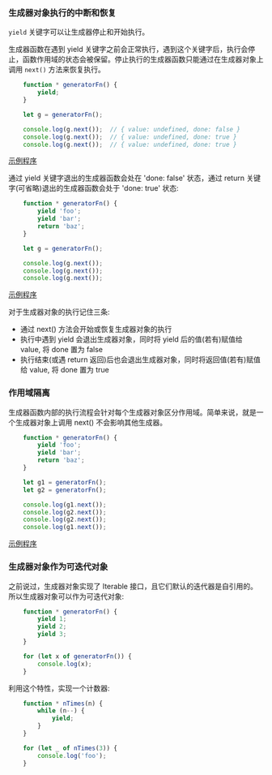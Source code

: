 
### 生成器对象执行的中断和恢复

`yield` 关键字可以让生成器停止和开始执行。

生成器函数在遇到 yield 关键字之前会正常执行，遇到这个关键字后，执行会停止，函数作用域的状态会被保留。停止执行的生成器函数只能通过在生成器对象上调用 `next()` 方法来恢复执行。
```js
    function * generatorFn() {
        yield;
    }

    let g = generatorFn();

    console.log(g.next());  // { value: undefined, done: false }
    console.log(g.next());  // { value: undefined, done: true }
    console.log(g.next());  // { value: undefined, done: true }
```
[示例程序](t/03_yield_exp.js)

通过 yield 关键字退出的生成器函数会处在 'done: false' 状态，通过 return 关键字(可省略)退出的生成器函数会处于 'done: true' 状态:
```js
    function * generatorFn() {
        yield 'foo';
        yield 'bar';
        return 'baz';
    }

    let g = generatorFn();

    console.log(g.next());
    console.log(g.next());
    console.log(g.next());
```
[示例程序](t/03_yield_value.js)

对于生成器对象的执行记住三条:
- 通过 next() 方法会开始或恢复生成器对象的执行
- 执行中遇到 yield 会退出生成器对象，同时将 yield 后的值(若有)赋值给 value, 将 done 置为 false
- 执行结束(或遇 return 返回)后也会退出生成器对象，同时将返回值(若有)赋值给 value, 将 done 置为 true

### 作用域隔离

生成器函数内部的执行流程会针对每个生成器对象区分作用域。简单来说，就是一个生成器对象上调用 next() 不会影响其他生成器。
```js
    function * generatorFn() {
        yield 'foo';
        yield 'bar';
        return 'baz';
    }

    let g1 = generatorFn();
    let g2 = generatorFn();

    console.log(g1.next());
    console.log(g2.next());
    console.log(g2.next());
    console.log(g1.next()); 
```
[示例程序](t/03_generator_scope.js)


### 生成器对象作为可迭代对象

之前说过，生成器对象实现了 Iterable 接口，且它们默认的迭代器是自引用的。所以生成器对象可以作为可迭代对象:
```js
    function * generatorFn() {
        yield 1;
        yield 2;
        yield 3;
    }

    for (let x of generatorFn()) {
        console.log(x);
    }
```

利用这个特性，实现一个计数器:
```js
    function * nTimes(n) {
        while (n--) {
            yield;
        }
    }

    for (let _ of nTimes(3)) {
        console.log('foo');
    }
```

